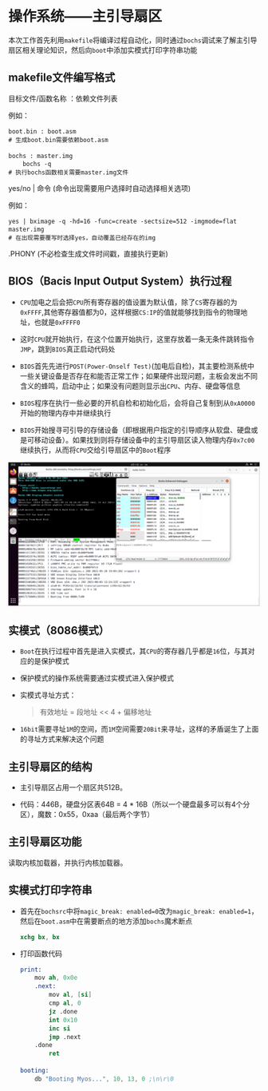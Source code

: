 # 操作系统——主引导扇区

本次工作首先利用`makefile`将编译过程自动化，同时通过`bochs`调试来了解主引导扇区相关理论知识，然后向`boot`中添加实模式打印字符串功能

## makefile文件编写格式

目标文件/函数名称 ：依赖文件列表

例如：

```console
boot.bin : boot.asm
# 生成boot.bin需要依赖boot.asm

bochs : master.img
	bochs -q
# 执行bochs函数相关需要master.img文件
```

yes/no | 命令     (命令出现需要用户选择时自动选择相关选项)

例如：

```console
yes | bximage -q -hd=16 -func=create -sectsize=512 -imgmode=flat master.img 
# 在出现需要覆写时选择yes，自动覆盖已经存在的img
```

.PHONY           (不必检查生成文件时间戳，直接执行更新)

## BIOS（Bacis Input Output System）执行过程

+ `CPU`加电之后会把`CPU`所有寄存器的值设置为默认值，除了`CS`寄存器的为`0xFFFF`,其他寄存器值都为0，这样根据`CS:IP`的值就能够找到指令的物理地址，也就是`0xFFFF0`

+ 这时`CPU`就开始执行，在这个位置开始执行，这里存放着一条无条件跳转指令`JMP`，跳到`BIOS`真正启动代码处

+ `BIOS`首先先进行`POST(Power-Onself Test)`(加电后自检)，其主要检测系统中一些关键设备是否存在和能否正常工作；如果硬件出现问题，主板会发出不同含义的蜂鸣，启动中止；如果没有问题则显示出`CPU`、内存、硬盘等信息

+ `BIOS`程序在执行一些必要的开机自检和初始化后，会将自己复制到从`0xA0000`开始的物理内存中并继续执行

+ `BIOS`开始搜寻可引导的存储设备（即根据用户指定的引导顺序从软盘、硬盘或是可移动设备）。如果找到则将存储设备中的主引导扇区读入物理内存`0x7c00`继续执行，从而将`CPU`交给引导扇区中的`Boot`程序

![](./images/2-1.png)


## 实模式（8086模式）

+ `Boot`在执行过程中首先是进入实模式，其`CPU`的寄存器几乎都是`16`位，与其对应的是保护模式

+ 保护模式的操作系统需要通过实模式进入保护模式

+ 实模式寻址方式：
	> 有效地址  =  段地址 << 4 + 偏移地址

+ `16bit`需要寻址`1M`的空间，而`1M`空间需要`20Bit`来寻址，这样的矛盾诞生了上面的寻址方式来解决这个问题

## 主引导扇区的结构

+ 主引导扇区占用一个扇区共512B。

+ 代码：446B，硬盘分区表64B = 4 * 16B（所以一个硬盘最多可以有4个分区），魔数：0x55，0xaa（最后两个字节）

## 主引导扇区功能

读取内核加载器，并执行内核加载器。

## 实模式打印字符串

+ 首先在`bochsrc`中将`magic_break: enabled=0`改为`magic_break: enabled=1`，然后在`boot.asm`中在需要断点的地方添加`bochs`魔术断点

	```s
	xchg bx, bx
	```

+ 打印函数代码

	```s
	print:
    	mov ah, 0x0e
    	.next:
        	mov al, [si]
        	cmp al, 0
        	jz .done
        	int 0x10
        	inc si
        	jmp .next
    	.done
        	ret

	booting:
    	db "Booting Myos...", 10, 13, 0 ;\n\r\0
	```


